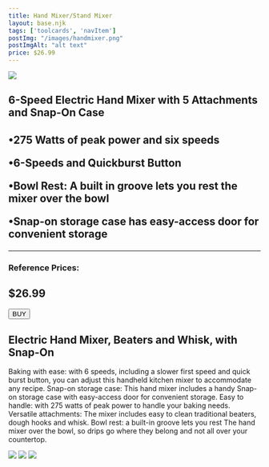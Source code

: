 ```yaml
---
title: Hand Mixer/Stand Mixer
layout: base.njk
tags: ['toolcards', 'navItem']
postImg: "/images/handmixer.png"
postImgAlt: "alt text"
price: $26.99
---
```

<section class="tool_container">
       <img src ="/images/Electric Hand Mixer.jpg">
      <div class="text">
        <h1>6-Speed Electric Hand Mixer with 5 Attachments and Snap-On Case<h1>
        <p>•275 Watts of peak power and six speeds</p>
        <p>•6-Speeds and Quickburst Button</p>
        <p>•Bowl Rest: A built in groove lets you rest the mixer over the bowl</p>
        <p>•Snap-on storage case has easy-access door for convenient storage</p>
        <hr />
        <!--  need add colors in the checked css-->
        <span class="fa fa-star checked"></span>
        <span class="fa fa-star checked"></span>
        <span class="fa fa-star checked"></span>
        <span class="fa fa-star"></span>
        <span class="fa fa-star"></span>
       <h3>Reference Prices: <h2>$26.99</h2> </h3> 
        <form method="get" action="https://www.amazon.com/EatSmart-ESKS-01-Precision-Digital-Kitchen/dp/B001N07KUE"><button type ="submit">BUY</button></form>
      </div>
        </section>
    <!-- content-->
    <div class="toolbody">
        <div class="bodycontext">
         <h2>Electric Hand Mixer, Beaters and Whisk, with Snap-On </h2>
        <p>Baking with ease: with 6 speeds, including a slower first speed and quick burst button, you can adjust this handheld kitchen mixer to accommodate any recipe.
          Snap-on storage case: This hand mixer includes a handy Snap-on storage case with easy-access door for convenient storage.
          Easy to handle: with 275 watts of peak power to handle your baking needs.
          Versatile attachments: The mixer includes easy to clean traditional beaters, dough hooks and whisk.
            Bowl rest: a built-in groove lets you rest The hand mixer over the bowl, so drips go where they belong and not all over your countertop.</p>
        </div>
        <div class="bodyimg">
         <img src ="https://place-hold.it/400x400.jpg">
          <img src ="https://place-hold.it/400x400.jpg"> 
          <img src ="https://place-hold.it/400x400.jpg"> 
        </div>
      </div>


